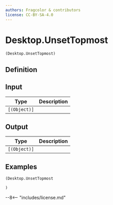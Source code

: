 ```yaml
---
authors: Fragcolor & contributors
license: CC-BY-SA-4.0
---
```



# Desktop.UnsetTopmost

```clojure
(Desktop.UnsetTopmost)
```


## Definition




## Input

| Type | Description |
|------|-------------|
| `[(Object)]` |  |


## Output

| Type | Description |
|------|-------------|
| `[(Object)]` |  |


## Examples

```clojure
(Desktop.UnsetTopmost

)
```


--8<-- "includes/license.md"
